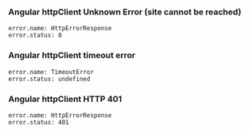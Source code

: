 ### Angular httpClient Unknown Error (site cannot be reached)
	error.name: HttpErrorResponse	
 	error.status: 0
### Angular httpClient timeout error
	error.name: TimeoutError
 	error.status: undefined
### Angular httpClient HTTP 401
	error.name: HttpErrorResponse
 	error.status: 401
